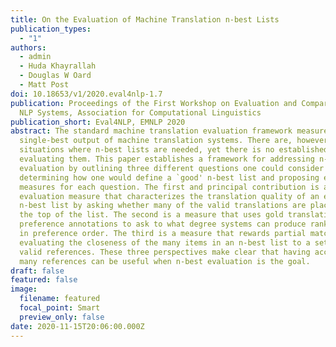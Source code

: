 ```yaml
---
title: On the Evaluation of Machine Translation n-best Lists
publication_types:
  - "1"
authors:
  - admin
  - Huda Khayrallah
  - Douglas W Oard
  - Matt Post
doi: 10.18653/v1/2020.eval4nlp-1.7
publication: Proceedings of the First Workshop on Evaluation and Comparison of
  NLP Systems, Association for Computational Linguistics
publication_short: Eval4NLP, EMNLP 2020
abstract: The standard machine translation evaluation framework measures the
  single-best output of machine translation systems. There are, however, many
  situations where n-best lists are needed, yet there is no established way of
  evaluating them. This paper establishes a framework for addressing n-best
  evaluation by outlining three different questions one could consider when
  determining how one would define a `good' n-best list and proposing evaluation
  measures for each question. The first and principal contribution is an
  evaluation measure that characterizes the translation quality of an entire
  n-best list by asking whether many of the valid translations are placed near
  the top of the list. The second is a measure that uses gold translations with
  preference annotations to ask to what degree systems can produce ranked lists
  in preference order. The third is a measure that rewards partial matches,
  evaluating the closeness of the many items in an n-best list to a set of many
  valid references. These three perspectives make clear that having access to
  many references can be useful when n-best evaluation is the goal.
draft: false
featured: false
image:
  filename: featured
  focal_point: Smart
  preview_only: false
date: 2020-11-15T20:06:00.000Z
---
```

